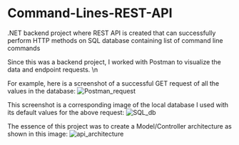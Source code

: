 # Command-Lines-REST-API
.NET backend project where REST API is created that can successfully perform HTTP methods on SQL database containing list of command line commands


Since this was a backend project, I worked with Postman to visualize the data and endpoint requests.
\n


For example, here is a screenshot of a successful GET request of all the values in the database:
![Postman_request](https://user-images.githubusercontent.com/63143129/132111375-34afedbd-f754-45d8-b1e7-a62ef22733f1.PNG)


This screenshot is a corresponding image of the local database I used with its default values for the above request:
![SQL_db](https://user-images.githubusercontent.com/63143129/132111268-2b8ba523-ed1a-4c3b-a944-6ec478eac19e.PNG)

The essence of this project was to create a Model/Controller architecture as shown in this image:
![api_architecture](https://user-images.githubusercontent.com/63143129/132111472-b3cc50c4-066c-4f74-9d0c-98f2ca5dd5cc.PNG)
